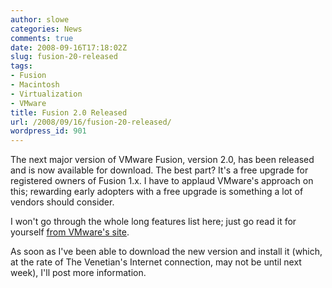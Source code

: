 ```yaml
---
author: slowe
categories: News
comments: true
date: 2008-09-16T17:18:02Z
slug: fusion-20-released
tags:
- Fusion
- Macintosh
- Virtualization
- VMware
title: Fusion 2.0 Released
url: /2008/09/16/fusion-20-released/
wordpress_id: 901
---
```


The next major version of VMware Fusion, version 2.0, has been released and is now available for download. The best part? It's a free upgrade for registered owners of Fusion 1.x. I have to applaud VMware's approach on this; rewarding early adopters with a free upgrade is something a lot of vendors should consider.

I won't go through the whole long features list here; just go read it for yourself [from VMware's site](http://www.vmware.com/products/fusion/features.html).

As soon as I've been able to download the new version and install it (which, at the rate of The Venetian's Internet connection, may not be until next week), I'll post more information.
